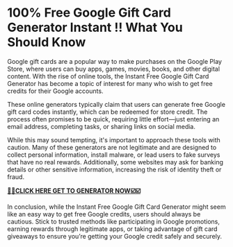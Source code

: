 # 100% Free Google Gift Card Generator  Instant !! What You Should Know

Google gift cards are a popular way to make purchases on the Google Play Store, where users can buy apps, games, movies, books, and other digital content. With the rise of online tools, the Instant Free Google Gift Card Generator has become a topic of interest for many who wish to get free credits for their Google accounts.

These online generators typically claim that users can generate free Google gift card codes instantly, which can be redeemed for store credit. The process often promises to be quick, requiring little effort—just entering an email address, completing tasks, or sharing links on social media.

While this may sound tempting, it's important to approach these tools with caution. Many of these generators are not legitimate and are designed to collect personal information, install malware, or lead users to fake surveys that have no real rewards. Additionally, some websites may ask for banking details or other sensitive information, increasing the risk of identity theft or fraud.

[**🎯🎯CLICK HERE GET TO GENERATOR NOW☑️☑️**](https://free-tools.raj-solution.com/958f890)

In conclusion, while the Instant Free Google Gift Card Generator might seem like an easy way to get free Google credits, users should always be cautious. Stick to trusted methods like participating in Google promotions, earning rewards through legitimate apps, or taking advantage of gift card giveaways to ensure you’re getting your Google credit safely and securely.
